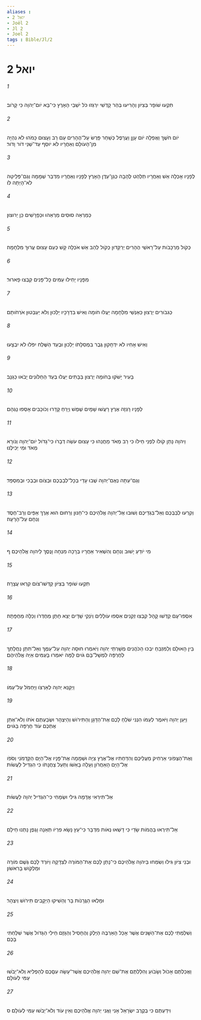 ```yaml
---
aliases : 
- יואל 2
- Joël 2
- Jl 2
- Joel 2
tags : Bible/Jl/2
---
```


# יואל 2

###### 1
תִּקְעוּ שֹׁופָר בְּצִיֹּון וְהָרִיעוּ בְּהַר קָדְשִׁי יִרְגְּזוּ כֹּל יֹשְׁבֵי הָאָרֶץ כִּי־בָא יֹום־יְהוָה כִּי קָרֹוב׃
###### 2
יֹום חֹשֶׁךְ וַאֲפֵלָה יֹום עָןָן וַעֲרָפֶל כְּשַׁחַר פָּרֻשׂ עַל־הֶהָרִים עַם רַב וְעָצוּם כָּמֹהוּ לֹא נִהְיָה מִן־הָעֹולָם וְאַחֲרָיו לֹא יֹוסֵף עַד־שְׁנֵי דֹּור וָדֹור׃
###### 3
לְפָנָיו אָכְלָה אֵשׁ וְאַחֲרָיו תְּלַהֵט לֶהָבָה כְּגַן־עֵדֶן הָאָרֶץ לְפָנָיו וְאַחֲרָיו מִדְבַּר שְׁמָמָה וְגַם־פְּלֵיטָה לֹא־הָיְתָה לֹּו׃
###### 4
כְּמַרְאֵה סוּסִים מַרְאֵהוּ וּכְפָרָשִׁים כֵּן יְרוּצוּן׃
###### 5
כְּקֹול מַרְכָּבֹות עַל־רָאשֵׁי הֶהָרִים יְרַקֵּדוּן כְּקֹול לַהַב אֵשׁ אֹכְלָה קָשׁ כְּעַם עָצוּם עֱרוּךְ מִלְחָמָה׃
###### 6
מִפָּנָיו יָחִילוּ עַמִּים כָּל־פָּנִים קִבְּצוּ פָארוּר׃
###### 7
כְּגִבֹּורִים יְרֻצוּן כְּאַנְשֵׁי מִלְחָמָה יַעֲלוּ חֹומָה וְאִישׁ בִּדְרָכָיו יֵלֵכוּן וְלֹא יְעַבְּטוּן אֹרְחֹותָם׃
###### 8
וְאִישׁ אָחִיו לֹא יִדְחָקוּן גֶּבֶר בִּמְסִלָּתֹו יֵלֵכוּן וּבְעַד הַשֶּׁלַח יִפֹּלוּ לֹא יִבְצָעוּ׃
###### 9
בָּעִיר יָשֹׁקּוּ בַּחֹומָה יְרֻצוּן בַּבָּתִּים יַעֲלוּ בְּעַד הַחַלֹּונִים יָבֹאוּ כַּגַּנָּב׃
###### 10
לְפָנָיו רָגְזָה אֶרֶץ רָעֲשׁוּ שָׁמָיִם שֶׁמֶשׁ וְיָרֵחַ קָדָרוּ וְכֹוכָבִים אָסְפוּ נָגְהָם׃
###### 11
וַיהוָה נָתַן קֹולֹו לִפְנֵי חֵילֹו כִּי רַב מְאֹד מַחֲנֵהוּ כִּי עָצוּם עֹשֵׂה דְבָרֹו כִּי־גָדֹול יֹום־יְהוָה וְנֹורָא מְאֹד וּמִי יְכִילֶנּוּ׃
###### 12
וְגַם־עַתָּה נְאֻם־יְהוָה שֻׁבוּ עָדַי בְּכָל־לְבַבְכֶם וּבְצֹום וּבְבְכִי וּבְמִסְפֵּד׃
###### 13
וְקִרְעוּ לְבַבְכֶם וְאַל־בִּגְדֵיכֶם וְשׁוּבוּ אֶל־יְהוָה אֱלֹהֵיכֶם כִּי־חַנּוּן וְרַחוּם הוּא אֶרֶךְ אַפַּיִם וְרַב־חֶסֶד וְנִחָם עַל־הָרָעָה׃
###### 14
מִי יֹודֵעַ יָשׁוּב וְנִחָם וְהִשְׁאִיר אַחֲרָיו בְּרָכָה מִנְחָה וָנֶסֶךְ לַיהוָה אֱלֹהֵיכֶם׃ ף
###### 15
תִּקְעוּ שֹׁופָר בְּצִיֹּון קַדְּשׁוּ־צֹום קִרְאוּ עֲצָרָה׃
###### 16
אִסְפוּ־עָם קַדְּשׁוּ קָהָל קִבְצוּ זְקֵנִים אִסְפוּ עֹולָלִים וְיֹנְקֵי שָׁדָיִם יֵצֵא חָתָן מֵחֶדְרֹו וְכַלָּה מֵחֻפָּתָהּ׃
###### 17
בֵּין הָאוּלָם וְלַמִּזְבֵּחַ יִבְכּוּ הַכֹּהֲנִים מְשָׁרְתֵי יְהוָה וְיֹאמְרוּ חוּסָה יְהוָה עַל־עַמֶּךָ וְאַל־תִּתֵּן נַחֲלָתְךָ לְחֶרְפָּה לִמְשָׁל־בָּם גֹּויִם לָמָּה יֹאמְרוּ בָעַמִּים אַיֵּה אֱלֹהֵיהֶם׃
###### 18
וַיְקַנֵּא יְהוָה לְאַרְצֹו וַיַּחְמֹל עַל־עַמֹּו׃
###### 19
וַיַּעַן יְהוָה וַיֹּאמֶר לְעַמֹּו הִנְנִי שֹׁלֵחַ לָכֶם אֶת־הַדָּגָן וְהַתִּירֹושׁ וְהַיִּצְהָר וּשְׂבַעְתֶּם אֹתֹו וְלֹא־אֶתֵּן אֶתְכֶם עֹוד חֶרְפָּה בַּגֹּויִם׃
###### 20
וְאֶת־הַצְּפֹונִי אַרְחִיק מֵעֲלֵיכֶם וְהִדַּחְתִּיו אֶל־אֶרֶץ צִיָּה וּשְׁמָמָה אֶת־פָּנָיו אֶל־הַיָּם הַקַּדְמֹנִי וְסֹפֹו אֶל־הַיָּם הָאַחֲרֹון וְעָלָה בָאְשֹׁו וְתַעַל צַחֲנָתֹו כִּי הִגְדִּיל לַעֲשֹׂות׃
###### 21
אַל־תִּירְאִי אֲדָמָה גִּילִי וּשְׂמָחִי כִּי־הִגְדִּיל יְהוָה לַעֲשֹׂות׃
###### 22
אַל־תִּירְאוּ בַּהֲמֹות שָׂדַי כִּי דָשְׁאוּ נְאֹות מִדְבָּר כִּי־עֵץ נָשָׂא פִרְיֹו תְּאֵנָה וָגֶפֶן נָתְנוּ חֵילָם׃
###### 23
וּבְנֵי צִיֹּון גִּילוּ וְשִׂמְחוּ בַּיהוָה אֱלֹהֵיכֶם כִּי־נָתַן לָכֶם אֶת־הַמֹּורֶה לִצְדָקָה וַיֹּורֶד לָכֶם גֶּשֶׁם מֹורֶה וּמַלְקֹושׁ בָּרִאשֹׁון׃
###### 24
וּמָלְאוּ הַגֳּרָנֹות בָּר וְהֵשִׁיקוּ הַיְקָבִים תִּירֹושׁ וְיִצְהָר׃
###### 25
וְשִׁלַּמְתִּי לָכֶם אֶת־הַשָּׁנִים אֲשֶׁר אָכַל הָאַרְבֶּה הַיֶּלֶק וְהֶחָסִיל וְהַגָּזָם חֵילִי הַגָּדֹול אֲשֶׁר שִׁלַּחְתִּי בָּכֶם׃
###### 26
וַאֲכַלְתֶּם אָכֹול וְשָׂבֹועַ וְהִלַּלְתֶּם אֶת־שֵׁם יְהוָה אֱלֹהֵיכֶם אֲשֶׁר־עָשָׂה עִםָּכֶם לְהַפְלִיא וְלֹא־יֵבֹשׁוּ עַמִּי לְעֹולָם׃
###### 27
וִידַעְתֶּם כִּי בְקֶרֶב יִשְׂרָאֵל אָנִי וַאֲנִי יְהוָה אֱלֹהֵיכֶם וְאֵין עֹוד וְלֹא־יֵבֹשׁוּ עַמִּי לְעֹולָם׃ ס

